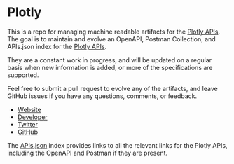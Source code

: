 # PlotlyThis is a repo for managing machine readable artifacts for the [Plotly APIs](https://plot.ly/). The goal is to maintain and evolve an OpenAPI, Postman Collection, and APIs.json index for the [Plotly APIs](https://plot.ly/).They are a constant work in progress, and will be updated on a regular basis when new information is added, or more of the specifications are supported.Feel free to submit a pull request to evolve any of the artifacts, and leave GitHub issues if you have any questions, comments, or feedback.- [Website](https://plot.ly/)- [Developer](https://plot.ly/)- [Twitter](https://twitter.com/plotlygraphs)- [GitHub](https://github.com/plotly)The [APIs.json](https://github.com/api-evangelist/plotly/blob/master/apis.json) index provides links to all the relevant links for the Plotly APIs, including the OpenAPI and Postman if they are present.